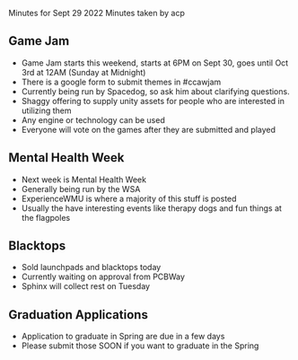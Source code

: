 Minutes for Sept 29 2022
Minutes taken by acp

## Game Jam

- Game Jam starts this weekend, starts at 6PM on Sept 30, goes until Oct 3rd at 12AM (Sunday at Midnight)
- There is a google form to submit themes in #ccawjam
- Currently being run by Spacedog, so ask him about clarifying questions.
- Shaggy offering to supply unity assets for people who are interested in utilizing them
- Any engine or technology can be used
- Everyone will vote on the games after they are submitted and played

## Mental Health Week

- Next week is Mental Health Week
- Generally being run by the WSA
- ExperienceWMU is where a majority of this stuff is posted
- Usually the have interesting events like therapy dogs and fun things at the flagpoles

## Blacktops

- Sold launchpads and blacktops today
- Currently waiting on approval from PCBWay
- Sphinx will collect rest on Tuesday

## Graduation Applications

- Application to graduate in Spring are due in a few days
- Please submit those SOON if you want to graduate in the Spring